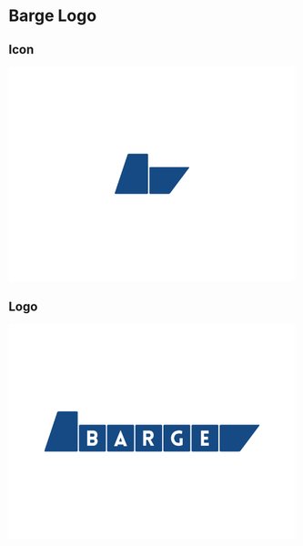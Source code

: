 # Barge Logo

## Icon

![Barge Icon](https://raw.githubusercontent.com/bargees/barge-logo/master/barge-icon.png)

## Logo

![Barge Logo](https://raw.githubusercontent.com/bargees/barge-logo/master/barge-logo.png)

